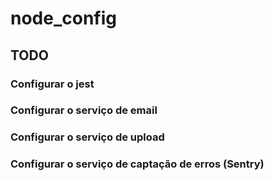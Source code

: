 # node_config
## TODO
### Configurar o jest
### Configurar o serviço de email
### Configurar o serviço de upload
### Configurar o serviço de captação de erros (Sentry)